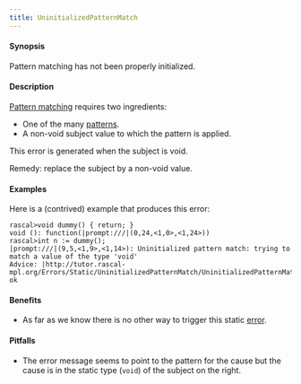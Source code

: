 ```yaml
---
title: UninitializedPatternMatch
---
```


#### Synopsis

Pattern matching has not been properly initialized.

#### Description

[Pattern matching](../../../../RascalConcepts/PatternMatching/index.md) requires two ingredients:

*  One of the many [patterns](../../../../Rascal/Patterns/index.md).
*  A non-void subject value to which the pattern is applied.

This error is generated when the subject is void.

Remedy: replace the subject by a non-void value.

#### Examples

Here is a (contrived) example that produces this error:

```rascal-shell ,error
rascal>void dummy() { return; }
void (): function(|prompt:///|(0,24,<1,0>,<1,24>))
rascal>int n := dummy();
|prompt:///|(9,5,<1,9>,<1,14>): Uninitialized pattern match: trying to match a value of the type 'void'
Advice: |http://tutor.rascal-mpl.org/Errors/Static/UninitializedPatternMatch/UninitializedPatternMatch.html|
ok
```

#### Benefits

* As far as we know there is no other way to trigger this static [error](../../../../Rascal/Errors/CompileTimeErrors/index.md).

#### Pitfalls

* The error message seems to point to the pattern for the cause but the cause is in the static type (`void`) of the subject on the right.

